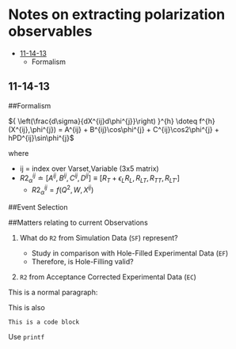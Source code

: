 # Notes on extracting polarization observables

*	[11-14-13](#11-14-13)
	*	Formalism

<h2 id="11-14-13">11-14-13</h2>

##Formalism

${ \left(\frac{d\sigma}{dX^{ij}d\phi^{j}}\right) }^{h}
\doteq
f^{h}(X^{ij},\phi^{j}) = A^{ij} +
						B^{ij}\cos\phi^{j} +
						C^{ij}\cos2\phi^{j} +
						hPD^{ij}\sin\phi^{j}$

where

*	ij = index over Varset,Variable (3x5 matrix)
*	$R2^{ij}_{\alpha} \doteq 
	[A^{ij},B^{ij},C^{ij},D^{ij}] \equiv 
	[R_{T}+\epsilon_{L}R_{L}, R_{LT}, R_{TT}, R_{LT'}]$
	*	$R2^{ij}_{\alpha} = f(Q^{2},W,X^{ij})$	

##Event Selection

##Matters relating to current Observations

1. What do `R2` from Simulation Data (`SF`) represent?

	*	Study in comparison with Hole-Filled Experimental Data (`EF`)
	*	Therefore, is Hole-Filling valid?

2. `R2` from Acceptance Corrected Experimental Data (`EC`)







This is a normal paragraph:

This is also

	This is a code block

Use `printf`




